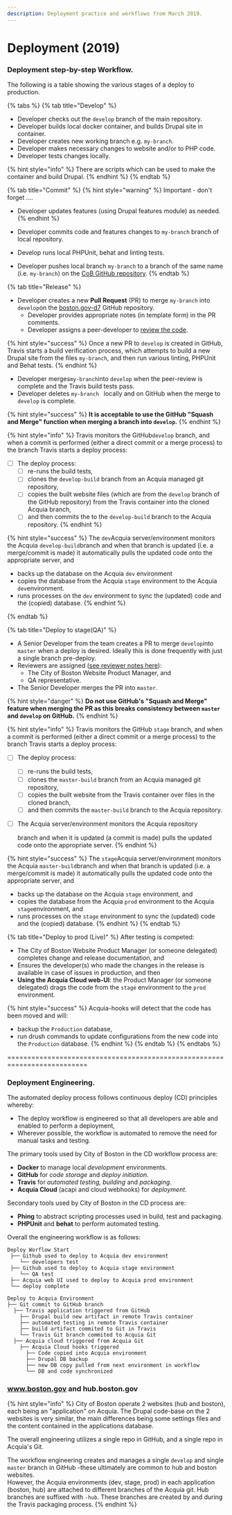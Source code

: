 ```yaml
---
description: Deployment practice and workflows from March 2019.
---
```


# Deployment (2019)

### Deployment step-by-step Workflow.

The following is a table showing the various stages of a deploy to production.

{% tabs %}
{% tab title="Develop" %}
* Developer checks out the `develop` branch of the main repository.
* Developer builds local docker container, and builds Drupal site in container.
* Developer creates new working branch e.g. `my-branch`.
* Developer makes necessary changes to website and/or to PHP code.
* Developer tests changes locally.

{% hint style="info" %}
There are scripts which can be used to make the container and build Drupal.
{% endhint %}
{% endtab %}

{% tab title="Commit" %}
{% hint style="warning" %}
Important - don't forget ....

* Developer updates features (using Drupal features module) as needed.
{% endhint %}

* Developer commits code and features changes to `my-branch` branch of local repository.
* Develop runs local PHPUnit, behat and linting tests.
* Developer pushes local branch `my-branch` to a branch of the same name (i.e. `my-branch`) on the [CoB GitHub repository](https://github.com/CityOfBoston/boston.gov-d7).
{% endtab %}

{% tab title="Release" %}
* Developer creates a new **Pull Request** (PR) to merge `my-branch` into `develop`on the [boston.gov-d7](https://github.com/CityOfBoston/boston.gov-d7) GitHub repository.
  * Developer provides appropriate notes (in template form) in the PR comments.
  * Developer assigns a peer-developer to [review the code](why-do-we-peer-review-pull-requests.md).

{% hint style="success" %}
Once a new PR to `develop` is created in GitHub, Travis starts a build verification process, which attempts to build a new Drupal site from the files `my-branch`, and then run various linting, PHPUnit and Behat tests.
{% endhint %}

* Developer merges`my-branch`into `develop` when the peer-review is complete and the Travis build tests pass.&#x20;
* Developer deletes `my-branch ` locally and on GitHub when the merge to `develop` is complete.

{% hint style="success" %}
**It is acceptable to use the GitHub "Squash and Merge" function when merging a branch into `develop`.**
{% endhint %}

{% hint style="info" %}
Travis monitors the GitHub`develop` branch, and when a commit is performed (either a direct commit or a merge process) to the branch Travis starts a deploy process:

* [ ] The deploy process:
  * [ ] re-runs the build tests,&#x20;
  * [ ] clones the `develop-build` branch from an Acquia managed git repository,
  * [ ] copies the built website files (which are from the `develop` branch of the GitHub repository) from the Travis container into the cloned Acquia branch,
  * [ ] and then commits the  to the `develop-build` branch to the Acquia repository.
{% endhint %}

{% hint style="success" %}
The `dev`Acquia server/environment monitors the Acquia `develop-build`branch and when that branch is updated (i.e. a merge/commit is made) it automatically pulls the updated code onto the appropriate server, and&#x20;

* backs up the database on the Acquia `dev` environment
* copies the database from the Acquia `stage` environment to the Acquia `dev`environment.
* runs processes on the `dev` environment to sync the (updated) code and the (copied) database.
{% endhint %}


{% endtab %}

{% tab title="Deploy to stage(QA)" %}
* A Senior Developer from the team creates a PR to merge `develop`into `master` when a deploy is desired.  Ideally this is done frequently with just a single branch pre-deploy.
* Reviewers are assigned ([see reviewer notes here](why-do-we-peer-review-pull-requests.md)):
  * The City of Boston Website Product Manager, and
  * QA representative.
* The Senior Developer merges the PR into `master`.

{% hint style="danger" %}
**Do not use GitHub's "Squash and Merge" feature when merging the PR as this breaks consistency between `master` and `develop` on GitHub.**
{% endhint %}

{% hint style="info" %}
Travis monitors the GitHub `stage` branch, and when a commit is performed (either a direct commit or a merge process) to the branch Travis starts a deploy process:

* [ ] The deploy process:
  * [ ] re-runs the build tests,&#x20;
  * [ ] clones the `master-build` branch from an Acquia managed git repository,
  * [ ] copies the built website from the Travis container over files in the cloned branch,
  * [ ] and then commits the  `master-build` branch to the Acquia repository.
*   [ ] The Acquia server/environment monitors the Acquia repository

    &#x20;branch and when it is updated (a commit is made) pulls the updated code onto the appropriate server.
{% endhint %}

{% hint style="success" %}
The `stage`Acquia server/environment monitors the Acquia `master-build`branch and when that branch is updated (i.e. a merge/commit is made) it automatically pulls the updated code onto the appropriate server, and&#x20;

* backs up the database on the Acquia `stage` environment, and
* copies the database from the Acquia `prod` environment to the Acquia `stage`environment, and
* runs processes on the `stage` environment to sync the (updated) code and the (copied) database.
{% endhint %}
{% endtab %}

{% tab title="Deploy to prod (Live)" %}
After testing is competed:

* The City of Boston Website Product Manager (or someone delegated) completes change and release documentation, and
* Ensures the developer(s) who made the changes in the release is available in case of issues in production, and then
* **Using the Acquia Cloud web-UI**: the Product Manager (or someone delegated) drags the code from the `stage` environment to the `prod` environment.

{% hint style="success" %}
Acquia-hooks will detect that the code has been moved and will:

* backup the `Production` database,
* run drush commands to update configurations from the new code into the `Production` database.
{% endhint %}
{% endtab %}
{% endtabs %}

\==========================================================================

### Deployment Engineering.

The automated deploy process follows continuous deploy (CD) principles whereby:

* The deploy workflow is engineered so that all developers are able and enabled to perform a deployment,
* Wherever possible, the workflow is automated to remove the need for manual tasks and testing.

The primary tools used by City of Boston in the CD workflow process are:

* **Docker** to manage local _development_ environments.
* **GitHub** for _code storage_ and _deploy initiation_.
* **Travis** for _automated testing, building_ and _packaging_.
* **Acquia Cloud** (acapi and cloud webhooks) for _deployment_.

Secondary tools used by City of Boston in the CD process are:

* **Phing** to abstract scripting processes used in build, test and packaging.
* **PHPUnit** and **behat** to perform automated testing.

Overall the engineering workflow is as follows:

```
Deploy Worflow Start
 ├── Github used to deploy to Acquia dev environment
    └── developers test
 ├── Github used to deploy to Acquia stage environment
    └── QA test
 ├── Acquia web UI used to deploy to Acquia prod environment
 └── deploy complete
```

```
Deploy to Acquia Environment
├── Git commit to GitHub branch
  ├── Travis application triggered from GitHub
    ├── Drupal build new artifact in remote Travis container
    ├── automated testing in remote Travis container
    ├── build artifact commited to Git in Travis
    └── Travis Git branch commited to Acquia Git
  ├── Acquia cloud triggered from Acquia Git
    ├── Acquia Cloud hooks triggered
      ├── Code copied into Acquia environment
      ├── Drupal DB backup 
      ├── new DB copy pulled from next environment in workflow 
      └── DB and code synchronized
```

### www.boston.gov and hub.boston.gov

{% hint style="info" %}
City of Boston operate 2 websites (hub and boston), each being an "application" on Acquia.  The Drupal code-base on the 2 websites is very similar, the main differences being some settings files and the content contained in the applications database.

The overall engineering utilizes a single repo in GitHub, and a single repo in Acquia's Git. &#x20;

The workflow engineering creates and manages a single `develop` and single `master` branch in GitHub -these ultimately are common to hub and boston websites. \
However, the Acquia environments (dev, stage, prod) in each application (boston, hub) are attached to different branches of the Acquia git. Hub branches are suffixed with `-hub`. These branches are created by and during the Travis packaging process.
{% endhint %}
